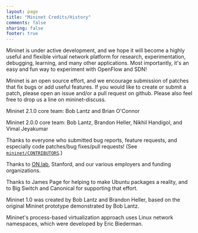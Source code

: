 ```yaml
---
layout: page
title: "Mininet Credits/History"
comments: false
sharing: false
footer: true
---
```


Mininet is under active development, and we hope it will become a
highly useful and flexible virtual network platform for research,
experimentation, debugging, learning, and many other
applications. Most importantly, it's an easy and fun way to experiment
with OpenFlow and SDN!

Mininet is an open source effort, and we encourage submission of
patches that fix bugs or add useful features. If you would like to
create or submit a patch, please open an issue and/or a pull request
on github. Please also feel free to drop us a line on mininet-discuss.

Mininet 2.1.0 core team: Bob Lantz and Brian O'Connor

Mininet 2.0.0 core team: Bob Lantz, Brandon Heller, Nikhil Handigol,
and Vimal Jeyakumar

Thanks to everyone who submitted bug reports, feature requests, and
especially code patches/bug fixes/pull requests! (See
[`mininet/CONTRIBUTORS`](https://github.com/mininet/mininet/blob/master/CONTRIBUTORS).)

Thanks to [ON.lab](http://onlab.us), Stanford, and our various employers
and funding organizations.

Thanks to James Page for helping to make Ubuntu packages a reality,
and to Big Switch and Canonical for supporting that effort.

Mininet 1.0 was created by Bob Lantz and Brandon Heller, based on
the original Mininet prototype demonstrated by Bob Lantz.

Mininet's process-based virtualization approach uses Linux network
namespaces, which were developed by Eric Biederman.
